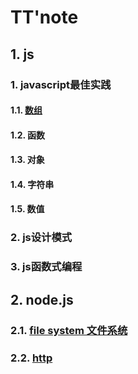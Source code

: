 # TT'note

## 1. js

### 1. javascript最佳实践

#### 1.1. [数组](https://github.com/ivyTa/ivyTa.github.io/blob/master/js/array/array.md)


#### 1.2. 函数
#### 1.3. 对象
#### 1.4. 字符串
#### 1.5. 数值

### 2. js设计模式

### 3. js函数式编程

## 2. node.js

### 2.1. [file system 文件系统](https://github.com/ivyTa/ivyTa.github.io/blob/master/node/fileSystem/fileSystem.md)
### 2.2. [http](https://github.com/ivyTa/ivyTa.github.io/blob/master/node/http/http.md)


